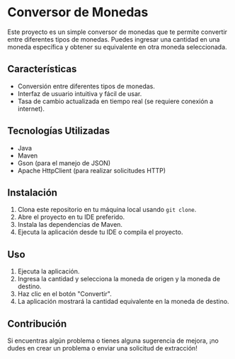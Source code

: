 # Conversor de Monedas

Este proyecto es un simple conversor de monedas que te permite convertir entre diferentes tipos de monedas. Puedes ingresar una cantidad en una moneda específica y obtener su equivalente en otra moneda seleccionada.

## Características

- Conversión entre diferentes tipos de monedas.
- Interfaz de usuario intuitiva y fácil de usar.
- Tasa de cambio actualizada en tiempo real (se requiere conexión a internet).

## Tecnologías Utilizadas

- Java
- Maven
- Gson (para el manejo de JSON)
- Apache HttpClient (para realizar solicitudes HTTP)
  
## Instalación

1. Clona este repositorio en tu máquina local usando `git clone`.
2. Abre el proyecto en tu IDE preferido.
3. Instala las dependencias de Maven.
4. Ejecuta la aplicación desde tu IDE o compila el proyecto.

## Uso

1. Ejecuta la aplicación.
2. Ingresa la cantidad y selecciona la moneda de origen y la moneda de destino.
3. Haz clic en el botón "Convertir".
4. La aplicación mostrará la cantidad equivalente en la moneda de destino.

## Contribución

Si encuentras algún problema o tienes alguna sugerencia de mejora, ¡no dudes en crear un problema o enviar una solicitud de extracción!
